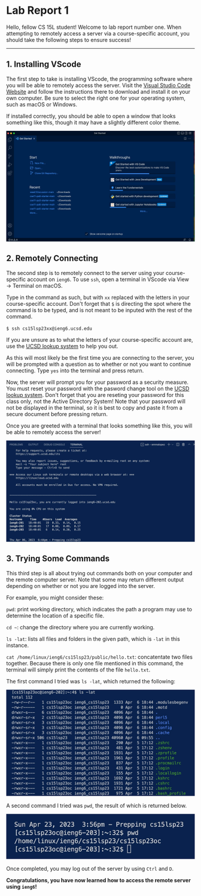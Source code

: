 # Lab Report 1
Hello, fellow CS 15L student! Welcome to lab report number one. When attempting to remotely access a server via a course-specific account, 
you should take the following steps to ensure success!

---

## 1. Installing VScode

The first step to take is installing VScode, the programming software where you will be able to remotely access the server. 
Visit the [Visual Studio Code Website](https://code.visualstudio.com) and follow the instructions there to download and install it on your own
computer. Be sure to select the right one for your operating system, such as macOS or Windows.

If installed correctly, you should be able to open a window that looks something like this, though it may have a slightly different color theme.

![Image](step1.jpg)


## 2. Remotely Connecting

The second step is to remotely connect to the server using your course-specific account on `ieng6`. 
To use `ssh`, open a terminal in VScode via View → Terminal on macOS.

Type in the command as such, but with `xx` replaced with the letters in your course-specific account. Don't forget that `$` is directing the spot where
the command is to be typed, and is not meant to be inputed with the rest of the command.

`$ ssh cs15lsp23xx@ieng6.ucsd.edu`

If you are unsure as to what the letters of your course-specific account are, use the [UCSD lookup system](https://sdacs.ucsd.edu/~icc/index.php)
to help you out.

As this will most likely be the first time you are connecting to the server, you will be prompted with a question as to whether or not you want to 
continue connecting. Type `yes` into the terminal and press return.

Now, the server will prompt you for your password as a security measure. You must reset your password with the pasword change tool on the 
[UCSD lookup system](https://sdacs.ucsd.edu/~icc/index.php). Don't forget that you are reseting your password for this class only, not the 
Active Directory System! Note that your password will not be displayed in the terminal, so it is best to copy and paste it from a secure document before 
pressing return.

Once you are greeted with a terminal that looks something like this, you will be able to remotely access the server!

![Image](step3.jpg)


## 3. Trying Some Commands

This third step is all about trying out commands both on your computer and the remote computer server. Note that some may return different output
depending on whether or not you are logged into the server.

For example, you might consider these:

`pwd`: print working directory, which indicates the path a program may use to determine the location of a specific file.

`cd ~`: change the directory where you are currently working.

`ls -lat`: lists all files and folders in the given path, which is `-lat` in this instance.

`cat /home/linux/ieng6/cs15lsp23/public/hello.txt`: concatentate two files together. Because there is only one file mentioned in this command, the terminal will simply print the contents of the file `hello.txt`.

The first command I tried was `ls -lat`, which returned the following:

![Image](step2.jpg)

A second command I tried was `pwd`, the result of which is returned below.

![Image](step4.jpg)

Once completed, you may log out of the server by using `Ctrl` and `D`.

**Congratulations, you have now learned how to access the remote server using `ieng6`!**

